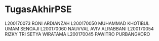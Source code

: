 # TugasAkhirPSE

L200170073 RONI ARDIANZAH
L200170050 MUHAMMAD KHOTIBUL UMAM SENOAJI
L200170060 NAUVVAL AVIV ALRABBANI
L200170054 RIZKY TRI SETYA WIRATAMA
L200170045 PAWITRO PURBANGKORO
